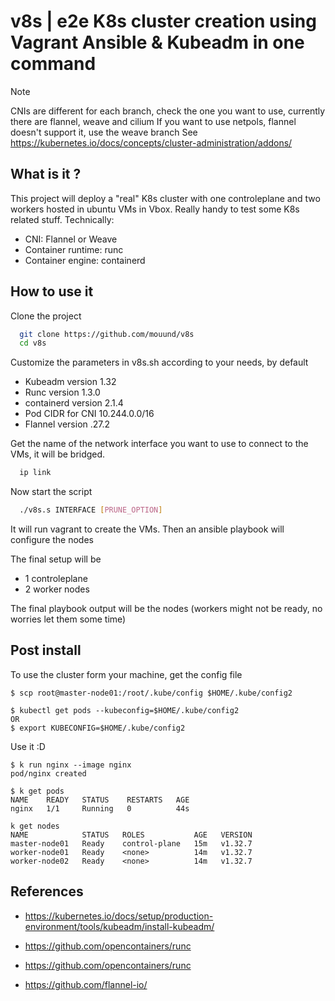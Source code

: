 
# v8s | e2e K8s cluster creation using Vagrant Ansible & Kubeadm in one command

> [!NOTE]  
> CNIs are different for each branch, check the one you want to use, currently there are flannel, weave and cilium
> If you want to use netpols, flannel doesn't support it, use the weave branch
> See https://kubernetes.io/docs/concepts/cluster-administration/addons/

## What is it ?

This project will deploy a "real" K8s cluster with one controleplane and two workers hosted in ubuntu VMs in Vbox. 
Really handy to test some K8s related stuff.
Technically:
* CNI: Flannel or Weave
* Container runtime: runc
* Container engine: containerd 


## How to use it

Clone the project

```bash
  git clone https://github.com/mouund/v8s
  cd v8s
```
Customize the parameters in v8s.sh according to your needs, by default

* Kubeadm version 1.32
* Runc version 1.3.0
* containerd version 2.1.4
* Pod CIDR for CNI 10.244.0.0/16
* Flannel version .27.2

Get the name of the network interface you want to use to connect to the VMs, it will be bridged.

```bash
  ip link
```

Now start the script

```bash
  ./v8s.s INTERFACE [PRUNE_OPTION]
```

It will run vagrant to create the VMs. 
Then an ansible playbook will configure the nodes

The final setup will be 
* 1 controleplane
* 2 worker nodes


The final playbook output will be the nodes (workers might not be ready, no worries let them some time)

## Post install

To use the cluster form your machine, get the config file
```
$ scp root@master-node01:/root/.kube/config $HOME/.kube/config2 
```
```
$ kubectl get pods --kubeconfig=$HOME/.kube/config2
OR 
$ export KUBECONFIG=$HOME/.kube/config2
```
Use it :D 

```
$ k run nginx --image nginx
pod/nginx created

$ k get pods
NAME    READY   STATUS    RESTARTS   AGE
nginx   1/1     Running   0          44s

```
```
k get nodes
NAME            STATUS   ROLES           AGE   VERSION
master-node01   Ready    control-plane   15m   v1.32.7
worker-node01   Ready    <none>          14m   v1.32.7
worker-node02   Ready    <none>          14m   v1.32.7

```

## References

* https://kubernetes.io/docs/setup/production-environment/tools/kubeadm/install-kubeadm/

* https://github.com/opencontainers/runc

* https://github.com/opencontainers/runc

* https://github.com/flannel-io/

